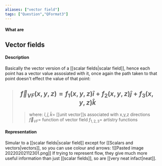 ```yaml
---
aliases: ["vector field"]
tags: ["Question","QFormat3"]
---
```


#### What are
## Vector fields
#### Description
Basically the vector version of a [[scalar fields|scalar field]], hence each point has a vector value assosiated with it, once again the path taken to that point doesn't effect the value of that point:

> ## $$ \vec{f}_{VF}(x,y,z) = f_{1}(x,y,z) \hat{i} + f_{2}(x,y,z) \hat{j} + f_{3}(x,y,z) \hat{k} $$ 
>> where:
>> $\hat{i},\hat{j},\hat{k}=$ [[unit vector]]s associated with x,y,z directions
>> $\vec{f}_{VF}=$ function of vector field
>> $f_{1,2,3}=$ artistry functions

#### Representation
Simular to a [[scalar fields|scalar field]] except for [[Scalars and vectors|vectors]], so you can use colour and arrows:
![[Pasted image 20220202112301.png]]
If trying to represent flow, they give much more useful information than just [[scalar fields]], so are [[very neat infact|neat]].